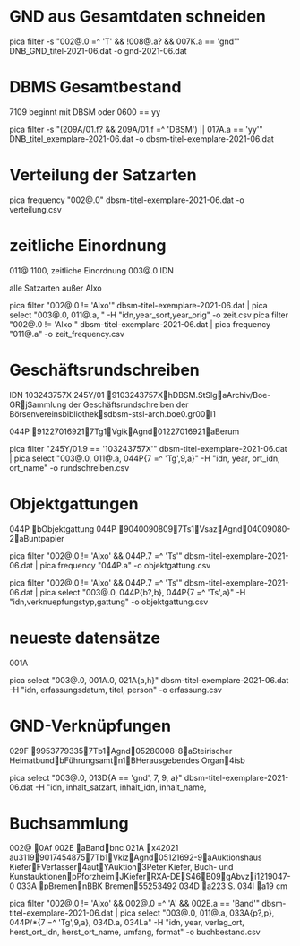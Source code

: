 # GND aus Gesamtdaten schneiden
pica filter -s "002@.0 =^ 'T' && \!008@.a? && 007K.a == 'gnd'" DNB_GND_titel-2021-06.dat -o gnd-2021-06.dat

# DBMS Gesamtbestand
7109 beginnt mit DBSM oder 0600 == yy

pica filter -s "(209A/01.f? && 209A/01.f =^ 'DBSM') || 017A.a == 'yy'" DNB_titel_exemplare-2021-06.dat -o dbsm-titel-exemplare-2021-06.dat

# Verteilung der Satzarten
pica frequency "002@.0" dbsm-titel-exemplare-2021-06.dat -o verteilung.csv



# zeitliche Einordnung

011@    1100, zeitliche Einordnung
003@.0  IDN

alle Satzarten außer Alxo

pica filter "002@.0 != 'Alxo'" dbsm-titel-exemplare-2021-06.dat | pica select "003@.0, 011@.a, " -H "idn,year_sort,year_orig" -o zeit.csv
pica filter "002@.0 != 'Alxo'" dbsm-titel-exemplare-2021-06.dat | pica frequency "011@.a" -o zeit_frequency.csv

# Geschäftsrundschreiben
IDN 103243757X
245Y/01 9103243757XhDBSM.StSlgaArchiv/Boe-GRjSammlung der Geschäftsrundschreiben der Börsenvereinsbibliotheksdbsm-stsl-arch.boe0.gr00l1

044P 912270169217Tg1VgikAgnd01227016921aBerum

pica filter "245Y/01.9 == '103243757X'" dbsm-titel-exemplare-2021-06.dat | pica select "003@.0, 011@.a, 044P{7 =^ 'Tg',9,a}" -H "idn, year, ort_idn, ort_name" -o rundschreiben.csv

# Objektgattungen
044P bObjektgattung
044P 90400908097Ts1VsazAgnd04009080-2aBuntpapier

pica filter "002@.0 != 'Alxo' && 044P.7 =^ 'Ts'" dbsm-titel-exemplare-2021-06.dat | pica frequency "044P.a" -o objektgattung.csv

pica filter "002@.0 != 'Alxo' && 044P.7 =^ 'Ts'" dbsm-titel-exemplare-2021-06.dat | pica select "003@.0, 044P{b?,b}, 044P{7 =^ 'Ts',a}" -H "idn,verknuepfungstyp,gattung" -o objektgattung.csv

# neueste datensätze
001A

pica select "003@.0, 001A.0, 021A{a,h}" dbsm-titel-exemplare-2021-06.dat -H "idn, erfassungsdatum, titel, person" -o erfassung.csv

# GND-Verknüpfungen

029F 99537793357Tb1Agnd05280008-8aSteirischer HeimatbundbFührungsamtn1BHerausgebendes Organ4isb

pica select "003@.0, 013D{A == 'gnd', 7, 9, a}" dbsm-titel-exemplare-2021-06.dat -H "idn, inhalt_satzart, inhalt_idn, inhalt_name, 

# Buchsammlung
002@ 0Af
002E aBandbnc
021A x42021 au311990174548757Tb1VkizAgnd05121692-9aAuktionshaus KieferFVerfasser4autYAuktion3Peter Kiefer, Buch- und KunstauktionenpPforzheimJKieferRXA-DES46B09gAbvzi1219047-0
033A pBremennBBK Bremen55253492
034D a223 S.
034I a19 cm

pica filter "002@.0 != 'Alxo' && 002@.0 =^ 'A' && 002E.a == 'Band'" dbsm-titel-exemplare-2021-06.dat | pica select "003@.0, 011@.a, 033A{p?,p}, 044P/*{7 =^ 'Tg',9,a}, 034D.a, 034I.a" -H "idn, year, verlag_ort, herst_ort_idn, herst_ort_name, umfang, format" -o buchbestand.csv
